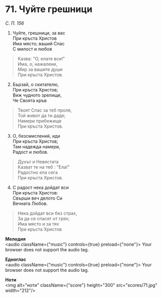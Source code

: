 # 71. Чуйте грешници

_С. П. 156_

1. Чуйте, грешници, за вас  
При кръста Христов  
Има място; ваший Спас  
С милост и любов  

> Казва: "О, елате вси!"  
> Има, о, нажалени,  
> Мир за вашите души  
> При кръста Христов.  

2. Бързай, о скитателю,  
При кръста Христов;  
Виж чудното зрелище,  
Че Своята кръв  

> Твоят Спас за теб проля,  
> Той живот да ти даде;  
> Намери прибежище  
> При кръста Христов.  

3. О, безсмислений, иди  
При кръста Христов;  
Там надежда намери,  
Радост и любов.  

> Духът и Невястата  
> Казват те на теб : "Ела!"  
> Радостно ела сега  
> При кръста Христов.  

4. С радост нека дойдат вси  
При кръста Христов:  
Свърши веч делото Си  
Вечната Любов.  

> Нека дойдат вси без страх,  
> За да се спасят от грях;  
> Има място и за тях  
> При кръста Христов

**Мелодия**  
<audio className={"music"} controls={true} preload={"none"}>
    <source src="mp3/71.mp3" type="audio/mpeg"/>
    Your browser does not support the audio tag.
</audio>

**Едноглас**  
<audio className={"music"} controls={true} preload={"none"}>
    <source src="transp/71.mp3" type="audio/mpeg"/>
    Your browser does not support the audio tag.
</audio>

**Ноти**  
<img alt="ноти" className={"score"} height="300" src="scores/71.jpg" width="212"/>
